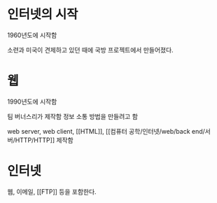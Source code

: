 
# 인터넷의 시작
1960년도에 시작함

소련과 미국이 견제하고 있던 때에 국방 프로젝트에서 만들어졌다.

# 웹
1990년도에 시작함

팀 버너스리가 제작함
정보 소통 방법을 만들려고 함

web server, web client, [[HTML]], [[컴퓨터 공학/인터넷/web/back end/서버/HTTP/HTTP]] 제작함


# 인터넷

웹, 이메일, [[FTP]] 등을 포함한다.

